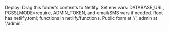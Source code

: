 Deploy: Drag this folder's contents to Netlify. Set env vars: DATABASE_URL, PGSSLMODE=require, ADMIN_TOKEN, and email/SMS vars if needed. Root has netlify.toml; functions in netlify/functions. Public form at '/', admin at '/admin'.